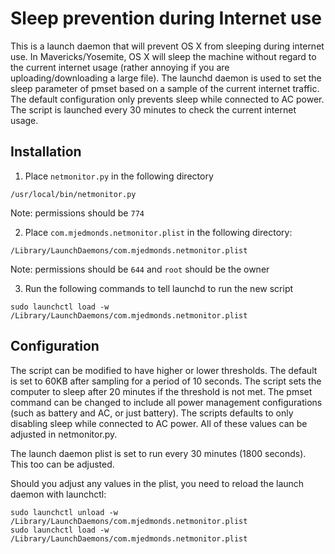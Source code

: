 Sleep prevention during Internet use
==============

This is a launch daemon that will prevent OS X from sleeping during internet use. In Mavericks/Yosemite, OS X will sleep the machine without regard to the current internet usage (rather annoying if you are uploading/downloading a large file). The launchd daemon is used to set the sleep parameter of pmset based on a sample of the current internet traffic. The default configuration only prevents sleep while connected to AC power. The script is launched every 30 minutes to check the current internet usage.

Installation
--------------

1) Place ```netmonitor.py``` in the following directory

```
/usr/local/bin/netmonitor.py
```

Note: permissions should be ```774```

2) Place ```com.mjedmonds.netmonitor.plist``` in the following directory:

```
/Library/LaunchDaemons/com.mjedmonds.netmonitor.plist
```

Note: permissions should be ```644``` and ```root``` should be the owner

3) Run the following commands to tell launchd to run the new script

```
sudo launchctl load -w /Library/LaunchDaemons/com.mjedmonds.netmonitor.plist
```

Configuration
--------------

The script can be modified to have higher or lower thresholds. The default is set to 60KB after sampling for a period of 10 seconds. The script sets the computer to sleep after 20 minutes if the threshold is not met. The pmset command can be changed to include all power management configurations (such as battery and AC, or just battery). The scripts defaults to only disabling sleep while connected to AC power. All of these values can be adjusted in netmonitor.py.

The launch daemon plist is set to run every 30 minutes (1800 seconds). This too can be adjusted.

Should you adjust any values in the plist, you need to reload the launch daemon with launchctl:

```
sudo launchctl unload -w /Library/LaunchDaemons/com.mjedmonds.netmonitor.plist
sudo launchctl load -w /Library/LaunchDaemons/com.mjedmonds.netmonitor.plist
```
